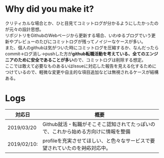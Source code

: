 # Why did you make it?
クリティカルな場合とか、ひと目見てコミットログが分かるようにしたかったのが元々の設計思想。  
リポジトリをGithubのWebページから更新する場合、いわゆるブログでいう更新やプレビューのたびにコミットログが残ってノイジーなケースが多い。  
また、個人のgithubは気がついた時にコミットログを圧縮するか、なんだったらcommit→ログ消し→pushした方が**github転職活動を考えている、全てのエンジニアのために安全であることが多い**ので、コミットログは削除する想定。  
ここでは敢えて必要なものあるいはIssueに対応した報告を見える化するためにつけているので、軽微な変更や自主的な項目追加などは無視されるケースが結構ある。

# Logs
対応日|概要|
|---|---|
|2019/03/20|Github就活・転職がそこそこ認知されてたっぽいので、これから始める方向けに情報を整備|
|2019/02/10:|profileを充実させてほしい、と色々なサービスで要望されていたのを~~対応~~対応中。|
